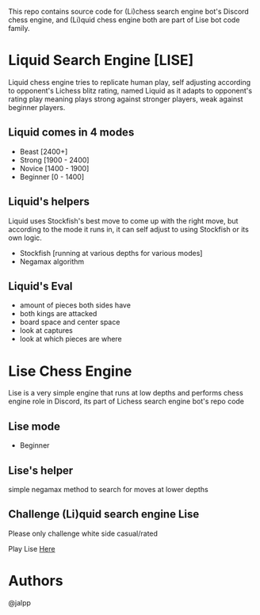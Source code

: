 
This repo contains source code for (Li)chess search engine bot's Discord chess engine, and (Li)quid chess engine both are part of Lise bot code family.

# Liquid Search Engine [LISE]
Liquid chess engine tries to replicate human play, self adjusting according to opponent's Lichess blitz rating, named Liquid as it adapts to opponent's rating play meaning plays strong against stronger players, weak against beginner players.

## Liquid comes in 4 modes
- Beast [2400+]
- Strong [1900 - 2400]
- Novice [1400 - 1900]
- Beginner [0 - 1400]

## Liquid's helpers

Liquid uses Stockfish's best move to come up with the right move, but according to the mode it runs in, it can self adjust to using Stockfish or its own logic.

- Stockfish [running at various depths for various modes]
- Negamax algorithm 

## Liquid's Eval

  - amount of pieces both sides have
  - both kings are attacked
  - board space and center space 
  - look at captures
  - look at which pieces are where



# Lise Chess Engine

Lise is a very simple engine that runs at low depths and performs chess engine role in Discord, its part of Lichess search engine bot's repo code

## Lise mode

- Beginner

## Lise's helper
simple negamax method to search for moves at lower depths


## Challenge (Li)quid search engine Lise

Please only challenge white side casual/rated 

Play Lise [Here](https://lichess.org/@/LISEBOT)

# Authors
@jalpp


